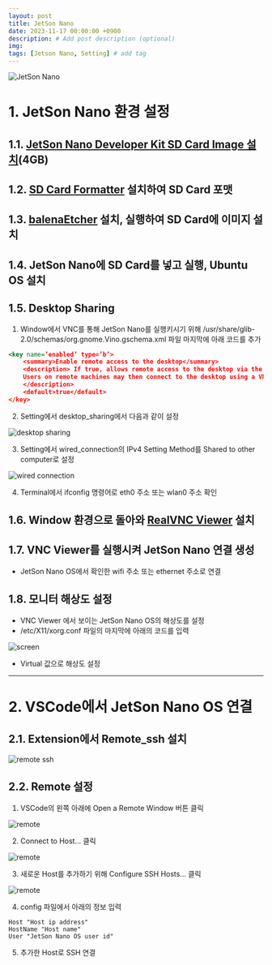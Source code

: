```yaml
---
layout: post
title: JetSon Nano
date: 2023-11-17 00:00:00 +0900
description: # Add post description (optional)
img: 
tags: [Jetson Nano, Setting] # add tag
---
```


![JetSon Nano]({{site.baseurl}}/assets/img/jetson/jetson_nano.jpg)

# 1. JetSon Nano 환경 설정

## 1.1. [JetSon Nano Developer Kit SD Card Image 설치](https://developer.nvidia.com/embedded/l4t/r32_release_v6.1/jeston_nano/jetson-nano-jp46-sd-card-image.zip)(4GB)

## 1.2. [SD Card Formatter](https://www.sdcard.org/downloads/formatter/sd-memory-card-formatter-for-windows-download/) 설치하여 SD Card 포맷

## 1.3. [balenaEtcher](https://etcher.balena.io/#download-etcher) 설치, 실행하여 SD Card에 이미지 설치

## 1.4. JetSon Nano에 SD Card를 넣고 실행, Ubuntu OS 설치

## 1.5. Desktop Sharing

1. Window에서 VNC를 통해 JetSon Nano를 실행키시기 위해                                              /usr/share/glib-2.0/schemas/org.gnome.Vino.gschema.xml 파일 마지막에 아래 코드를 추가

```xml
<key name=’enabled’ type=’b’> 
	<summary>Enable remote access to the desktop</summary> 
	<description> If true, allows remote access to the desktop via the RFB protocol. 
	Users on remote machines may then connect to the desktop using a VNC viewer. 
	</description> 
	<default>true</default> 
</key>
```

2. Setting에서 desktop_sharing에서 다음과 같이 설정

![desktop sharing]({{site.baseurl}}/assets/img/jetson/desktop_sharing.png)

3. Setting에서 wired_connection의 IPv4 Setting Method를 Shared to other computer로 설정

![wired connection]({{site.baseurl}}/assets/img/jetson/wired_connection.png)

4. Terminal에서 ifconfig 명령어로 eth0 주소 또는 wlan0 주소 확인 

## 1.6. Window 환경으로 돌아와 [RealVNC Viewer](https://www.realvnc.com/en/connect/download/viewer/) 설치

## 1.7. VNC Viewer를 실행시켜 JetSon Nano 연결 생성

- JetSon Nano OS에서 확인한 wifi 주소 또는 ethernet 주소로 연결

## 1.8. 모니터 해상도 설정

- VNC Viewer 에서 보이는 JetSon Nano OS의 해상도를 설정
- /etc/X11/xorg.conf 파일의 마지막에 아래의 코드를 입력

![screen]({{site.baseurl}}/assets/img/jetson/screen.png)
- Virtual 값으로 해상도 설정

---

# 2. VSCode에서 JetSon Nano OS 연결

## 2.1. Extension에서 Remote_ssh 설치

![remote ssh]({{site.baseurl}}/assets/img/jetson/remote_ssh.png)

## 2.2. Remote 설정

1. VSCode의 왼쪽 아래에 Open a Remote Window 버튼 클릭

![remote]({{site.baseurl}}/assets/img/jetson/remote.png)

2. Connect to Host... 클릭

![remote]({{site.baseurl}}/assets/img/jetson/remote2.png)

3. 새로운 Host를 추가하기 위해 Configure SSH Hosts... 클릭

![remote]({{site.baseurl}}/assets/img/jetson/remote3.png)

4. config 파일에서 아래의 정보 입력
```
Host "Host ip address"
HostName "Host name"
User "JetSon Nano OS user id"
```

5. 추가한 Host로 SSH 연결